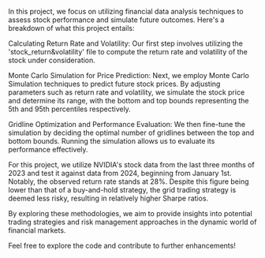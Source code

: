  In this project, we focus on utilizing financial data analysis techniques to assess stock performance and simulate future outcomes. Here's a breakdown of what this project entails:

Calculating Return Rate and Volatility: Our first step involves utilizing the 'stock_return&volatility' file to compute the return rate and volatility of the stock under consideration.

Monte Carlo Simulation for Price Prediction: Next, we employ Monte Carlo Simulation techniques to predict future stock prices. By adjusting parameters such as return rate and volatility, we simulate the stock price and determine its range, with the bottom and top bounds representing the 5th and 95th percentiles respectively.

Gridline Optimization and Performance Evaluation: We then fine-tune the simulation by deciding the optimal number of gridlines between the top and bottom bounds. Running the simulation allows us to evaluate its performance effectively.

For this project, we utilize NVIDIA's stock data from the last three months of 2023 and test it against data from 2024, beginning from January 1st. Notably, the observed return rate stands at 28%. Despite this figure being lower than that of a buy-and-hold strategy, the grid trading strategy is deemed less risky, resulting in relatively higher Sharpe ratios.

By exploring these methodologies, we aim to provide insights into potential trading strategies and risk management approaches in the dynamic world of financial markets.

Feel free to explore the code and contribute to further enhancements!
